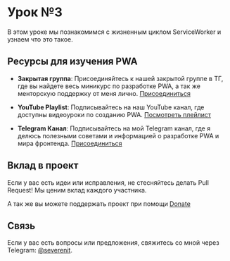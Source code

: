 # Урок №3

В этом уроке мы познакомимся с жизненным циклом ServiceWorker и узнаем что это такое.

## Ресурсы для изучения PWA

- **Закрытая группа**: Присоединяйтесь к нашей закрытой группе в ТГ, где вы найдете весь миникурс по разработке PWA, а так же менторскую поддержку от меня лично. [Присоединиться](https://paywall.pw/zarmarathon)

- **YouTube Playlist**: Подписывайтесь на наш YouTube канал, где доступны видеоуроки по созданию PWA. [Посмотреть плейлист](https://youtube.com/playlist?list=PLsa30Mv10y2KB4kXrMvhpgYcNsxix7VBD&si=GTkxhBZK1OoXWTEh)

- **Telegram Канал**: Подписывайтесь на мой Telegram канал, где я делюсь полезными советами и информацией о разработке PWA и мира фронтенда. [Присоединиться](https://t.me/zarzakharov)

## Вклад в проект

Если у вас есть идеи или исправления, не стесняйтесь делать Pull Request! Мы ценим вклад каждого участника.

А так же вы можете поддержать проект при помощи [Donate](https://www.donationalerts.com/r/severenit)

## Связь

Если у вас есть вопросы или предложения, свяжитесь со мной через Telegram: [@severenit](https://t.me/severenit).
